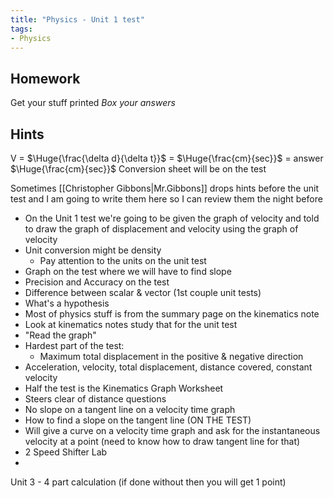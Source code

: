 ```yaml
---
title: "Physics - Unit 1 test"
tags:
- Physics
---
```


## Homework
Get your stuff printed
*Box your answers*
## Hints
V = $\Huge{\frac{\delta d}{\delta t}}$ = $\Huge{\frac{cm}{sec}}$ = answer $\Huge{\frac{cm}{sec}}$ 
Conversion sheet will be on the test

Sometimes [[Christopher Gibbons|Mr.Gibbons]] drops hints before the unit test and I am going to write them here so I can review them the night before

- On the Unit 1 test we're going to be given the graph of velocity and told to draw the graph of displacement and velocity using the graph of velocity
- Unit conversion might be density
	- Pay attention to the units on the unit test
- Graph on the test where we will have to find slope
- Precision and Accuracy on the test
- Difference between scalar & vector (1st couple unit tests)
- What's a hypothesis
- Most of physics stuff is from the summary page on the kinematics note
- Look at kinematics notes study that for the unit test
- "Read the graph"
- Hardest part of the test: 
	- Maximum total displacement in the positive & negative direction
- Acceleration, velocity, total displacement, distance covered, constant velocity
- Half the test is the Kinematics Graph Worksheet
- Steers clear of distance questions
- No slope on a tangent line on a velocity time graph
- How to find a slope on the tangent line (ON THE TEST)
- Will give a curve on a velocity time graph and ask for the instantaneous velocity at a point (need to know how to draw tangent line for that)
- 2 Speed Shifter Lab
- 


Unit 3 - 4 part calculation (if done without then you will get 1 point)